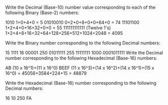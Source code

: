 Write the Decimal (Base-10) number value corresponding to each of the following Binary (Base-2) numbers:

1010                        1+0+4+0 = 5
01010010                    0+2+0+8+0+0+64+0 = 74
11101100                    1+2+4+0+16+32+0+0 = 55
111111111111 (Twelve 1's)   1+2+4+8+16+32+64+128+256+512+1024+2048 = 4095 

Write the Binary number corresponding to the following Decimal numbers:

15     1111
16     00001
250    01011111
255    11111111
1000   0001011111
Write the Decimal number corresponding to the following Hexadecimal (Base-16) numbers:

AB     (10 x 16^1)+(11 x 16^0)
BEEF   (11 x 16^3)+(14 x 16^2)+(14 x 16^1)+(15 x 16^0) = 45056+3584+224+15 = 48879

Write the Hexadecimal (Base-16) number corresponding to the following Decimal numbers:

16    10
250   FA